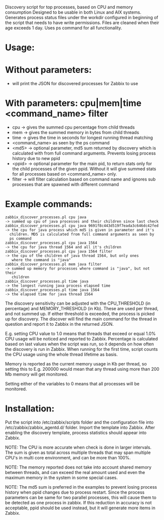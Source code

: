 Discovery script for top processes, based on CPU and memory consumption
Designed to be usable in both Linux and AIX systems. Generates process status
files under the workdir configured in beginning of the script that needs to
have write permissions. Files are cleaned when their age exceeds 1 day.
Uses ps command for all functionality.

# Usage:
# Without parameters:
- will print the JSON for discovered processes for Zabbix to use
# With parameters: cpu|mem|time <command_name> <ppid> filter
- cpu -> gives the summed cpu percentage from child threads
- mem -> gives the summed memory in bytes from child threads
- time -> gives the time in seconds for longest running thread matching
- \<command_name\> as seen by the ps command
- \<md5\> -> optional parameter, md5 sum returned by discovery which is
  calculated with from full command arguments. Prevents losing process history
  due to new ppid
- \<ppid\> -> optional parameter for the main pid, to return stats only for
  the child processes of the given ppid. Without it will give summed stats
  for all processes based on <command_name> only.
- filter -> will filter calculation based on command name and ignores
  sub processes that are spawned with different command

# Example commands:
    zabbix_discover_processes.pl cpu java
    -> summed up cpu of java processes and their children since last check
    zabbix_discover_processes.pl cpu java 9691f8c443d519f7eada3c646dc42fed
    -> the cpu for java process which md5 is given in parameter and it's
      children. MD5 is calculated from full command arguments as seen by
      ps command
    zabbix_discover_processes.pl cpu java 1564
    -> the cpu for java thread 1564 and all it's children
    zabbix_discover_processes.pl cpu java 1564 filter
    -> the cpu of the children of java thread 1564, but only ones
       where the command is "java"
    zabbix_discover_processes.pl mem java filter
    -> summed up memory for processes where command is "java", but not their
       children
    zabbix_discover_processes.pl time java
    -> the longest running java process elapsed time
    zabbix_discover_processes.pl time java 1564
    -> the elapsed time for java thread 1564

The discovery sensitivity can be adjusted with the CPU_THRESHOLD (in
percentage) and MEMORY_THRESHOLD (in Kb). These are used per thread, and not
summed up. If either threshold is exceeded, the process is picked up for
discovery. The discover will find the main command for the thread in
question and report it to Zabbix in the returned JSON.

E.g. setting CPU value to 1.0 means that threads that exceed or equal 1.0%
CPU usage will be noticed and reported to Zabbix. Percentage is calculated
based on last values when the script was run, so it depends on how often the
discovery is run in Zabbix. When running for the first time, script counts
the CPU usage using the whole thread lifetime as basis.

Memory is reported as the current memory usage in Kb per thread, so setting
this to E.g. 200000 would mean that any thread using more than 200 Mb memory
will get monitored.

Setting either of the variables to 0 means that all processes will be
monitored.

# Installation:
Put the script into /etc/zabbix/scripts folder and the configuration file
into /etc/zabbix/zabbix_agentd.d/ folder. Import the template into Zabbix.
After enabling the discovery template, process statistics should appear into 
Zabbix. 


NOTE: The CPU is more accurate when check is done in larger intervals.
The sum is given as total across multiple threads that may span multiple CPU's
in multi core environment, and can be more than 100%.

NOTE: The memory reported does not take into account shared memory between
threads, and can exceed the real amount used and even the maximum memory in
the system in some special cases.

NOTE: The md5 sum is preferred in the examples to prevent losing process
history when ppid changes due to process restart. Since the process parameters
can be same for two parallel processes, this will cause them to be detected
as one process in zabbix. If this reduction in accuracy is not acceptable,
ppid should be used instead, but it will generate more items in Zabbix.

